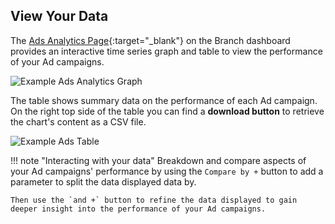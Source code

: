 ## View Your Data

The [Ads Analytics Page](https://dashboard.branch.io/ads/analytics){:target="_blank"} on the Branch dashboard provides an interactive time series graph and table to view the performance of your Ad campaigns.

![Example Ads Analytics Graph](/_assets/img/ingredients/deep-linked-ads/view-ad-link-data/analytics-graph.png)

The table shows summary data on the performance of each Ad campaign. On the right top side of the table you can find a **download button** to retrieve the chart's content as a CSV file.

![Example Ads Table](/_assets/img/ingredients/deep-linked-ads/view-ad-link-data/analytics-table.png)

!!! note "Interacting with your data"
	Breakdown and compare aspects of your Ad campaigns' performance by using the `Compare by +` button to add a parameter to split the data displayed data by.

	Then use the `and +` button to refine the data displayed to gain deeper insight into the performance of your Ad campaigns.
